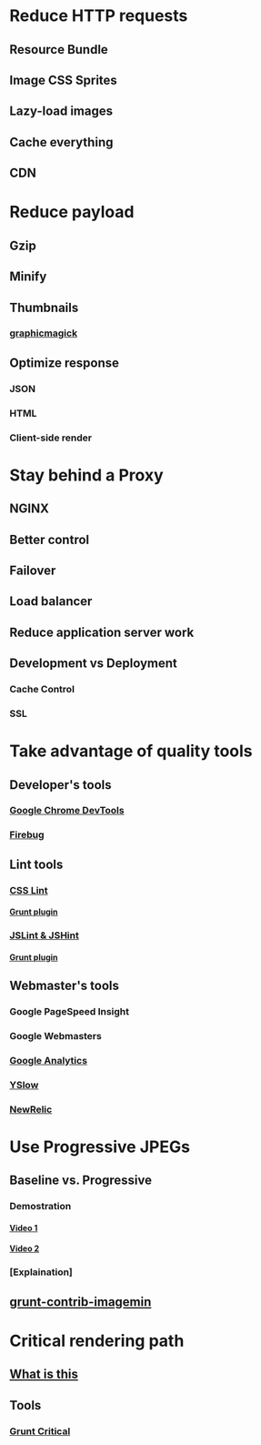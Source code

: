 # Reduce HTTP requests
## Resource Bundle
## Image CSS Sprites
## Lazy-load images
## Cache everything
## CDN

# Reduce payload
## Gzip
## Minify
## Thumbnails
### [graphicmagick](http://www.graphicsmagick.org/)
## Optimize response
### JSON
### HTML
### Client-side render

# Stay behind a Proxy
## NGINX
## Better control
## Failover
## Load balancer
## Reduce application server work
## Development vs Deployment
### Cache Control
### SSL

# Take advantage of quality tools
## Developer's tools
### [Google Chrome DevTools](https://developer.chrome.com/devtools)
### [Firebug](https://addons.mozilla.org/en-US/firefox/addon/firebug/)

## Lint tools
### [CSS Lint](http://csslint.net/)
#### [Grunt plugin](https://www.npmjs.com/package/grunt-contrib-csslint)
### [JSLint & JSHint](http://www.jslint.com/)
#### [Grunt plugin](https://www.npmjs.com/package/grunt-contrib-jshint)

## Webmaster's tools
### Google PageSpeed Insight
### Google Webmasters
### [Google Analytics](https://support.google.com/analytics/answer/1008015?hl=en)
### [YSlow](http://yslow.org/)
### [NewRelic](https://newrelic.com/why-new-relic)

# Use Progressive JPEGs
## Baseline vs. Progressive
### Demostration
#### [Video 1](https://www.youtube.com/watch?v=oItMsmZ995I)
#### [Video 2](https://www.youtube.com/watch?v=TOc15-2apY0)
### [Explaination]
## [grunt-contrib-imagemin](https://www.npmjs.com/package/grunt-contrib-imagemin)

# Critical rendering path
## [What is this](https://developers.google.com/web/fundamentals/performance/critical-rendering-path/?hl=en)
## Tools
### [Grunt Critical](https://www.npmjs.com/package/grunt-critical)
